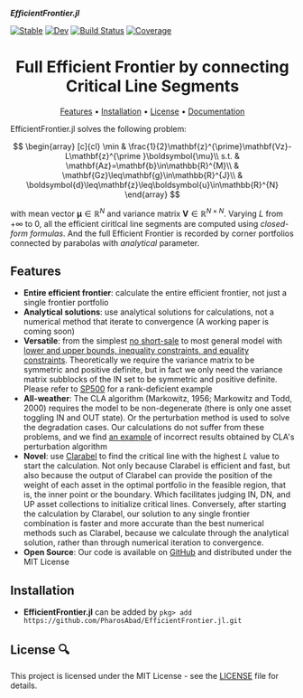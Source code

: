 ___EfficientFrontier.jl___

[![Stable](https://img.shields.io/badge/docs-stable-blue.svg)](https://PharosAbad.github.io/EfficientFrontier.jl/stable/)
[![Dev](https://img.shields.io/badge/docs-dev-blue.svg)](https://PharosAbad.github.io/EfficientFrontier.jl/dev/)
[![Build Status](https://travis-ci.com/PharosAbad/EfficientFrontier.jl.svg?branch=main)](https://travis-ci.com/PharosAbad/EfficientFrontier.jl)
[![Coverage](https://codecov.io/gh/PharosAbad/EfficientFrontier.jl/branch/main/graph/badge.svg)](https://codecov.io/gh/PharosAbad/EfficientFrontier.jl)

<h1 align="center" margin=0px>
  Full Efficient Frontier by connecting Critical Line Segments
</h1>

<p align="center">
  <a href="#features">Features</a> •
  <a href="#installation">Installation</a> •
  <a href="#license-">License</a> •
  <a href="https://PharosAbad.github.io/EfficientFrontier.jl/stable/">Documentation</a>
</p>

EfficientFrontier.jl solves the following problem:

$$
\begin{array}
[c]{cl}
\min & \frac{1}{2}\mathbf{z}^{\prime}\mathbf{Vz}-L\mathbf{z}^{\prime
}\boldsymbol{\mu}\\
s.t. & \mathbf{Az}=\mathbf{b}\in\mathbb{R}^{M}\\
& \mathbf{Gz}\leq\mathbf{g}\in\mathbb{R}^{J}\\
& \boldsymbol{d}\leq\mathbf{z}\leq\boldsymbol{u}\in\mathbb{R}^{N}
\end{array}
$$

with mean vector $\boldsymbol{\mu}\in\mathbb{R}^{N}$ and variance matrix $\mathbf{V}\in\mathbb{R}^{N\times N}$. Varying $L$ from $+\infty$ to $0$, all the efficient ciritlcal line segments are computed using *closed-form formulas*. And the full Efficient Frontier is recorded by corner portfolios connected by parabolas with *analytical* parameter.


## Features

* __Entire efficient frontier__: calculate the entire efficient frontier, not just a single frontier portfolio
* __Analytical solutions__: use analytical solutions for calculations, not a numerical method that iterate to convergence (A working paper is coming soon)
* __Versatile__: from the simplest [no short-sale](blob/main/examples/frontier.jl) to most general model with [lower and upper bounds, inequality constraints, and equality constraints](blob/main/examples/ungil.jl). Theoretically we require the variance matrix to be symmetric and positive definite, but in fact we only need the variance matrix subblocks of the IN set to be symmetric and positive definite. Please refer to [SP500](blob/main/examples/SP500.jl) for a rank-deficient example
* __All-weather__: The CLA algorithm (Markowitz, 1956; Markowitz and Todd, 2000) requires the model to be non-degenerate (there is only one asset toggling IN and OUT state). Or the perturbation method is used to solve the degradation cases. Our calculations do not suffer from these problems, and we find [an example](blob/main/examples/failCLA.jl) of incorrect results obtained by CLA's perturbation algorithm
 * __Novel__: use [Clarabel](https://github.com/oxfordcontrol/Clarabel.jl) to find the critical line with the highest $L$ value to start the calculation. Not only because Clarabel is efficient and fast, but also because the output of Clarabel can provide the position of the weight of each asset in the optimal portfolio in the feasible region, that is, the inner point or the boundary. Which facilitates judging IN, DN, and UP asset collections to initialize critical lines. Conversely, after starting the calculation by Clarabel, our solution to any single frontier combination is faster and more accurate than the best numerical methods such as Clarabel, because we calculate through the analytical solution, rather than through numerical iteration to convergence.
* __Open Source__: Our code is available on [GitHub](https://github.com/PharosAbad/EfficientFrontier.jl) and distributed under the MIT License

## Installation
- __EfficientFrontier.jl__ can be added by `pkg> add https://github.com/PharosAbad/EfficientFrontier.jl.git`

## License 🔍
This project is licensed under the MIT License - see the [LICENSE](LICENSE) file for details.
